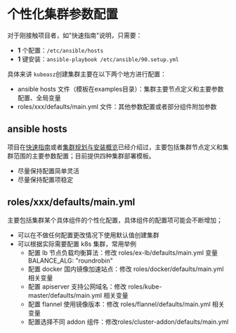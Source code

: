# 个性化集群参数配置

对于刚接触项目者，如"快速指南"说明，只需要：

- **1** 个配置：`/etc/ansible/hosts`
- **1** 键安装：`ansible-playbook /etc/ansible/90.setup.yml`

具体来讲 `kubeasz`创建集群主要在以下两个地方进行配置：

- ansible hosts 文件（模板在examples目录）：集群主要节点定义和主要参数配置、全局变量
- roles/xxx/defaults/main.yml 文件：其他参数配置或者部分组件附加参数

## ansible hosts

项目在[快速指南](quickStart.md)或者[集群规划与安装概览](00-planning_and_overall_intro.md)已经介绍过，主要包括集群节点定义和集群范围的主要参数配置；目前提供四种集群部署模板。

- 尽量保持配置简单灵活
- 尽量保持配置项稳定

## roles/xxx/defaults/main.yml

主要包括集群某个具体组件的个性化配置，具体组件的配置项可能会不断增加；

- 可以在不做任何配置更改情况下使用默认值创建集群
- 可以根据实际需要配置 k8s 集群，常用举例
  - 配置 lb 节点负载均衡算法：修改 roles/ex-lb/defaults/main.yml 变量 BALANCE_ALG: "roundrobin"
  - 配置 docker 国内镜像加速站点：修改 roles/docker/defaults/main.yml 相关变量
  - 配置 apiserver 支持公网域名：修改 roles/kube-master/defaults/main.yml 相关变量
  - 配置 flannel 使用镜像版本：修改 roles/flannel/defaults/main.yml 相关变量
  - 配置选择不同 addon 组件：修改roles/cluster-addon/defaults/main.yml
